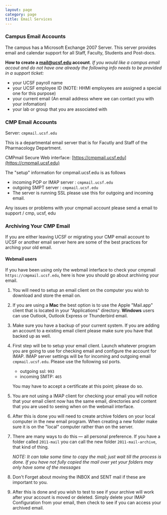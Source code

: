 ```yaml
---
layout: page
category: page
title: Email Services
---
```


### Campus Email Accounts

The campus has a Microsoft Exchange 2007 Server. This server provides email and calendar support for
all Staff, Faculty, Students and Post-docs.

**How to create a mail@ucsf.edu account**. *If you would like a campus email accout and do not have one already the following info needs to be provided in a support ticket:*

- your UCSF payroll name
- your UCSF employee ID (NOTE: HHMI employees are assigned a special one for this purpose)
- your current email (An email address where we can contact you with your infomation)
- your lab or group that you are associated with

### CMP Email Accounts

Server: `cmpmail.ucsf.edu`

This is a departmental email server that is for Facutly and Staff of the Pharmacology Department.

CMPmail Secure Web interface: [https://cmpmail.ucsf.edu](https://cmpmail.ucsf.edu)

The "setup" information for cmpmail.ucsf.edu is as follows
- incoming POP or IMAP server : `cmpmail.ucsf.edu`
- outgoing SMPT server : `cmpmail.ucsf.edu`
- The server is running SSL please use this for outgoing and incoming email.

Any issues or problems with your cmpmail account please send a email to <span class="e">support / cmp, ucsf, edu</span>


### Archiving Your CMP Email

If you are either leaving UCSF or migrating your CMP email account to UCSF or another email server here are some of the best practices for arching your old email.

#### Webmail users

If you have been using only the webmail interface to check your cmpmail `https://cmpmail.ucsf.edu`,
here is how you should go about archiving your email.

1. You will need to setup an email client on the computer you wish to download and store the email on.
2. If you are using a **Mac** the best option is to use the Apple "Mail.app" client that is located in
your "Applications" directory. **Windows** users can use Outlook, Outlook Express or Thunderbird email.
3. Make sure you have a backup of your current system. If you are adding an account to a existing email
client please make sure you have that backed up as well.
4. First step will be to setup your email client. Launch whatever program you are going to use for checking
email and configure the account for IMAP. IMAP server settings will be for incoming and outgoing email `cmpmail.ucsf.edu`. Please use the following ssl ports.
    - outgoing ssl: `993` 
    - incoming SMTP: `465`
  
    You may have to accept a certificate at this point; please do so.
5. You are not using a IMAP client for checking your email you will notice that your email client now has the
same email, directories and content that you are used to seeing when on the webmail interface.
6. After this is done you will need to create archive folders on your local computer in the new email
program. When creating a new folder make sure it is on the "local" computer rather than on the server.
7. There are many ways to do this &mdash; all personal preference. If you have a folder called `2011-mail` you can call the
new folder `2011-mail-archive`, that kind of thing.

    *NOTE: It can take some time to copy the mail; just wait till the process is done. If you have not fully copied the mail over yet your folders may only have some of the messages*
8. Don't Forget about moving the INBOX and SENT mail if these are important to you. 
9. After this is done and you wish to test to see if your archive will work after your account is moved or deleted.
Simply delete your IMAP Configuration from your email, then check to see if you can access your archived email.
